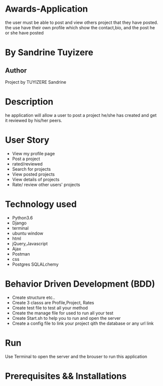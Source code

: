 # Awards-Application

the user must be able to post and view others project that they have posted. the use have their own profile which show the contact,bio, and the post he or she have posted


# By Sandrine Tuyizere

## Author
Project by TUYIZERE Sandrine

# Description
he application will allow a user to post a project he/she has created and get it reviewed by his/her peers.

# User Story
* View my profile page
* Post a project 
* rated/reviewed
* Search for projects
* View posted projects 
* View details of projects 
* Rate/ review other users' projects

#  Technology used 


* Python3.6
* Django
* terminal
* ubuntu window
* html
* jQuery,Javascript
* Ajax
* Postman
* css
* Postgres SQLALchemy

# Behavior Driven Development (BDD)
* Create structure etc..
* Create 3 classs are Profile,Project, Rates
* Create test file to test all your method
* Create the manage file for used to run all your test
* Create Start.sh to help you to run and open the server
* Create a config file to link your project qith the database or any url link

# Run

Use Terminal to open the server and the brouser to run this application

# Prerequisites && Installations
